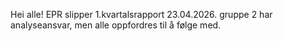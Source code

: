 Hei alle! EPR slipper 1.kvartalsrapport 23.04.2026. gruppe 2 har analyseansvar, men alle oppfordres til å følge med.
